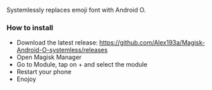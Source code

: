 Systemlessly replaces emoji font with Android O.

### How to install
* Download the latest release: https://github.com/Alex193a/Magisk-Android-O-systemless/releases
* Open Magisk Manager
* Go to Module, tap on + and select the module
* Restart your phone
* Enojoy
